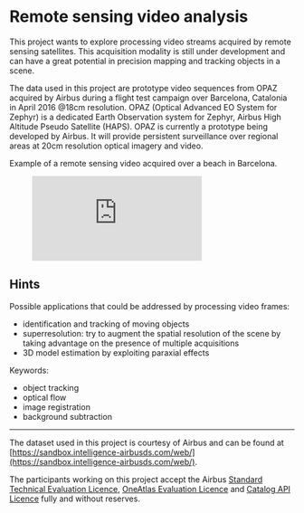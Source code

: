 # Remote sensing video analysis
This project wants to explore processing video streams acquired by
remote sensing satellites. This acquisition modality is still under
development and can have a great potential in precision mapping and
tracking objects in a scene.

The data used in this project are prototype video sequences from
OPAZ acquired by Airbus during a flight test campaign over Barcelona, Catalonia in April 2016 @18cm resolution.
OPAZ (Optical Advanced EO System for Zephyr) is a dedicated Earth Observation system for Zephyr, Airbus High Altitude Pseudo Satellite (HAPS).
OPAZ is currently a prototype being developed by Airbus. It will provide
persistent surveillance over regional areas at 20cm resolution optical
imagery and video.

Example of a remote sensing video acquired over a beach in Barcelona.
<!-- blank line -->
<figure class="video_container">
  <iframe src="https://sandbox.intelligence-airbusds.com/web/assets/mp4/beach.mp4" frameborder="0" allowfullscreen="true"> </iframe>
</figure>
<!-- blank line -->

## Hints

Possible applications that could be addressed by processing video frames:

- identification and tracking of moving objects
- superresolution: try to augment the spatial resolution of the scene by
  taking advantage on the presence of multiple acquisitions
- 3D model estimation by exploiting paraxial effects

Keywords:

- object tracking
- optical flow
- image registration
- background subtraction

---
The dataset used in this project is courtesy of Airbus and can be found
at [https://sandbox.intelligence-airbusds.com/web/](https://sandbox.intelligence-airbusds.com/web/).

The participants working on this project accept the Airbus
[Standard Technical Evaluation
Licence](https://sandbox.intelligence-airbusds.com/web/assets/files/Technical-Evaluation-Licence-December2014.pdf),
[OneAtlas Evaluation Licence](https://sandbox.intelligence-airbusds.com/web/assets/files/Technical-Evaluation-Licence-OneAtlas-20160929.pdf)
and [Catalog API Licence](https://sandbox.intelligence-airbusds.com/web/assets/files/Terms_and_Conditions_for_Airbus_DS_Catalog_API_Service_2015.pdf)
fully and without reserves.
